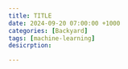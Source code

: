 ```yaml
---
title: TITLE
date: 2024-09-20 07:00:00 +1000
categories: [Backyard]
tags: [machine-learning]
desicrption:

---
```


